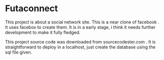 Futaconnect
=========

 This project is about a social network site. This is a near clone of facebook . It uses facebox to create them.
 It is in a early stage, i think it needs further development to make it fully fledged.
  
   This project source code was downloaded from sourcecodester.com  . It is straightforward to deploy in a 
localhost, just create the database using the sql file given.

